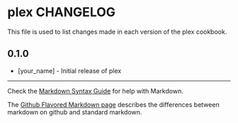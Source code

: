 plex CHANGELOG
==============

This file is used to list changes made in each version of the plex cookbook.

0.1.0
-----
- [your_name] - Initial release of plex

- - -
Check the [Markdown Syntax Guide](http://daringfireball.net/projects/markdown/syntax) for help with Markdown.

The [Github Flavored Markdown page](http://github.github.com/github-flavored-markdown/) describes the differences between markdown on github and standard markdown.

